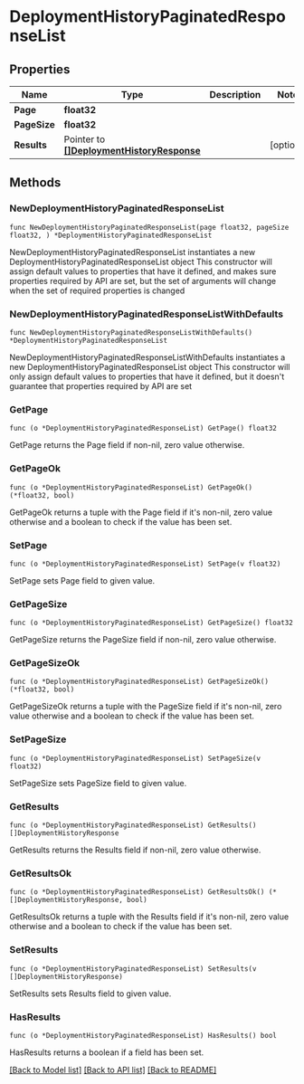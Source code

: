 # DeploymentHistoryPaginatedResponseList

## Properties

Name | Type | Description | Notes
------------ | ------------- | ------------- | -------------
**Page** | **float32** |  | 
**PageSize** | **float32** |  | 
**Results** | Pointer to [**[]DeploymentHistoryResponse**](DeploymentHistoryResponse.md) |  | [optional] 

## Methods

### NewDeploymentHistoryPaginatedResponseList

`func NewDeploymentHistoryPaginatedResponseList(page float32, pageSize float32, ) *DeploymentHistoryPaginatedResponseList`

NewDeploymentHistoryPaginatedResponseList instantiates a new DeploymentHistoryPaginatedResponseList object
This constructor will assign default values to properties that have it defined,
and makes sure properties required by API are set, but the set of arguments
will change when the set of required properties is changed

### NewDeploymentHistoryPaginatedResponseListWithDefaults

`func NewDeploymentHistoryPaginatedResponseListWithDefaults() *DeploymentHistoryPaginatedResponseList`

NewDeploymentHistoryPaginatedResponseListWithDefaults instantiates a new DeploymentHistoryPaginatedResponseList object
This constructor will only assign default values to properties that have it defined,
but it doesn't guarantee that properties required by API are set

### GetPage

`func (o *DeploymentHistoryPaginatedResponseList) GetPage() float32`

GetPage returns the Page field if non-nil, zero value otherwise.

### GetPageOk

`func (o *DeploymentHistoryPaginatedResponseList) GetPageOk() (*float32, bool)`

GetPageOk returns a tuple with the Page field if it's non-nil, zero value otherwise
and a boolean to check if the value has been set.

### SetPage

`func (o *DeploymentHistoryPaginatedResponseList) SetPage(v float32)`

SetPage sets Page field to given value.


### GetPageSize

`func (o *DeploymentHistoryPaginatedResponseList) GetPageSize() float32`

GetPageSize returns the PageSize field if non-nil, zero value otherwise.

### GetPageSizeOk

`func (o *DeploymentHistoryPaginatedResponseList) GetPageSizeOk() (*float32, bool)`

GetPageSizeOk returns a tuple with the PageSize field if it's non-nil, zero value otherwise
and a boolean to check if the value has been set.

### SetPageSize

`func (o *DeploymentHistoryPaginatedResponseList) SetPageSize(v float32)`

SetPageSize sets PageSize field to given value.


### GetResults

`func (o *DeploymentHistoryPaginatedResponseList) GetResults() []DeploymentHistoryResponse`

GetResults returns the Results field if non-nil, zero value otherwise.

### GetResultsOk

`func (o *DeploymentHistoryPaginatedResponseList) GetResultsOk() (*[]DeploymentHistoryResponse, bool)`

GetResultsOk returns a tuple with the Results field if it's non-nil, zero value otherwise
and a boolean to check if the value has been set.

### SetResults

`func (o *DeploymentHistoryPaginatedResponseList) SetResults(v []DeploymentHistoryResponse)`

SetResults sets Results field to given value.

### HasResults

`func (o *DeploymentHistoryPaginatedResponseList) HasResults() bool`

HasResults returns a boolean if a field has been set.


[[Back to Model list]](../README.md#documentation-for-models) [[Back to API list]](../README.md#documentation-for-api-endpoints) [[Back to README]](../README.md)


